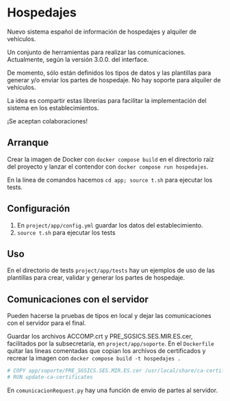 # Hospedajes

Nuevo sistema español de información de hospedajes y alquiler de vehículos.

Un conjunto de herramientas para realizar las comunicaciones. Actualmente, según la versión 3.0.0. del interface.

De momento, sólo están definidos los tipos de datos y las plantillas para generar y/o enviar los partes de hospedaje. No hay soporte para alquiler de vehículos. 

La idea es compartir estas librerias para facilitar la implementación del sistema en los establecimientos.

¡Se aceptan colaboraciones!

## Arranque

Crear la imagen de Docker con `docker compose build` en el directorio raíz del proyecto y lanzar el contendor con `docker compose run hospedajes`. 

En la linea de comandos hacemos `cd app; source t.sh` para ejecutar los tests. 

## Configuración

1. En `project/app/config.yml` guardar los datos del establecimiento. 
2. `source t.sh` para ejecutar los tests

## Uso

En el directorio de tests `project/app/tests` hay un ejemplos de uso de las plantillas para crear, validar y generar los partes de hospedaje.

## Comunicaciones con el servidor

Pueden hacerse la pruebas de tipos en local y dejar las comunicaciones con el servidor para el final. 

Guardar los archivos ACCOMP.crt y PRE_SGSICS.SES.MIR.ES.cer, facilitados por la subsecretaría, en `project/app/soporte`. En el `Dockerfile` quitar las lineas comentadas que copian los archivos de certificados y recrear la imagen con `docker compose build -t hospedajes .`

```Dockerfile
# COPY app/soporte/PRE_SGSICS.SES.MIR.ES.cer /usr/local/share/ca-certificates/
# RUN update-ca-certificates
```

En `comunicacionRequest.py` hay una función de envio de partes al servidor.
